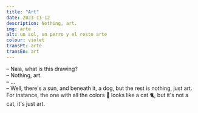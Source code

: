 ```yaml
---
title: "Art"
date: 2023-11-12
description: Nothing, art.
img: arte
alt: un sol, un perro y el resto arte
colour: violet
transPt: arte
transEn: art
---
```


– Naia, what is this drawing?<br>
– Nothing, art.<br>
– …<br>
– Well, there's a sun, and beneath it, a dog, but the rest is nothing, just art. For instance, the one with all the colors 🌈 looks like a cat 🐈, but it's not a cat, it's just art.